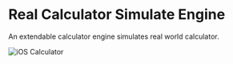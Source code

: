 # Real Calculator Simulate Engine
An extendable calculator engine simulates real world calculator.

![iOS Calculator](https://cdn.macrumors.com/article-new/2017/10/calculatorapp-250x445.jpg)